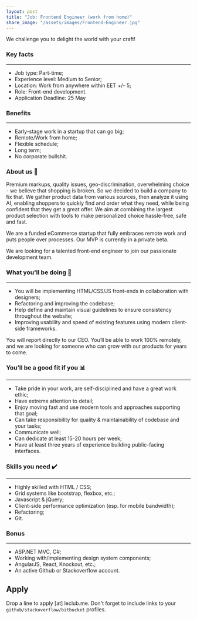 ```yaml
---
layout: post
title: "Job: Frontend Engineer (work from home)"
share_image: "/assets/images/Frontend-Engineer.jpg"
---
```


We challenge you to delight the world with your craft!
<amp-img width="600" height="500" layout="responsive" src="/assets/images/Frontend-Engineer.jpg"></amp-img>

### Key facts
-----------
* Job type: Part-time;
* Experience level: Medium to Senior;
* Location: Work from anywhere within EET +/- 5;
* Role: Front-end development.
* Application Deadline: 25 May

### Benefits
-----------
* Early-stage work in a startup that can go big;
* Remote/Work from home;
* Flexible schedule;
* Long term;
* No corporate bullshit. 

### About us 📖

Premium markups, quality issues, geo-discrimination, overwhelming choice - we believe that shopping is broken. 
So we decided to build a company to fix that. We gather product data from various sources, then analyze it using AI,
enabling shoppers to quickly find and order what they need, while being confident that they get a great offer. We aim at combining the largest product selection
with tools to make personalized choice hassle-free, safe and fast.

We are a funded eCommerce startup that fully embraces remote work and puts people over processes. Our MVP is currently in a private beta.

We are looking for a talented front-end engineer to join our passionate development team.

### What you'll be doing 🚀
-----------
* You will be implementing HTML/CSS/JS front-ends in collaboration with designers;
* Refactoring and improving the codebase;
* Help define and maintain visual guidelines to ensure consistency throughout the website;
* Improving usability and speed of existing features using modern client-side frameworks.

You will report directly to our CEO.
You’ll be able to work 100% remotely, 
and we are looking for someone who can grow with our products for years to come.

### You’ll be a good fit if you 📊
-----------
* Take pride in your work, are self-disciplined and have a great work ethic;
* Have extreme attention to detail;
* Enjoy moving fast and use modern tools and approaches supporting that goal;
* Can take responsibility for quality & maintainability of codebase and your tasks;
* Communicate well;
* Can dedicate at least 15-20 hours per week;
* Have at least three years of experience building public-facing interfaces.

### Skills you need ✔️
-----------
* Highly skilled with HTML / CSS;
* Grid systems like bootstrap, flexbox, etc.;
* Javascript & jQuery;
* Client-side performance optimization (esp. for mobile bandwidth);
* Refactoring;
* Git.

### Bonus
-----------
* ASP.NET MVC, C#;
* Working with/implementing design system components;
* AngularJS, React, Knockout, etc.;
* An active Github or Stackoverflow account.

## Apply

Drop a line to apply [at] leclub.me. 
Don't forget to include links to your `github/stackoverflow/bitbucket` profiles.